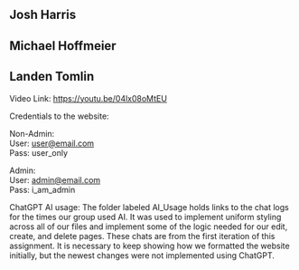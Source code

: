 ## Josh Harris
## Michael Hoffmeier
## Landen Tomlin

Video Link: https://youtu.be/04lx08oMtEU

Credentials to the website:<br/>

Non-Admin:<br/>
  User: user@email.com<br/>
  Pass: user_only<br/>
  
Admin:<br/>
  User: admin@email.com<br/>
  Pass: i_am_admin<br/>


ChatGPT AI usage: The folder labeled AI_Usage holds links to the chat logs for the times our group used AI. It was used to implement uniform styling across all of our files and implement some of the logic needed for our edit, create, and delete pages. These chats are from the first iteration of this assignment. It is necessary to keep showing how we formatted the website initially, but the newest changes were not implemented using ChatGPT.
